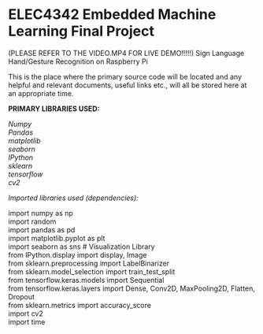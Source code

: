 # ELEC4342 Embedded Machine Learning Final Project 
(PLEASE REFER TO THE VIDEO.MP4 FOR LIVE DEMO!!!!!)
Sign Language Hand/Gesture Recognition on Raspberry Pi 

This is the place where the primary source code will be located and any helpful and relevant documents, useful links etc., will all be stored here at an appropriate time. 

**PRIMARY LIBRARIES USED:** 

*Numpy*<br />
*Pandas*<br />
*matplotlib*<br />
*seaborn*<br />
*IPython*<br />
*sklearn*<br />
*tensorflow*<br />
*cv2*<br />

*Imported libraries used (dependencies):*<br /> 

import numpy as np<br />
import random<br />
import pandas as pd<br />
import matplotlib.pyplot as plt<br />
import seaborn as sns # Visualization Library<br />
from IPython.display import display, Image<br />
from sklearn.preprocessing import LabelBinarizer<br />
from sklearn.model_selection import train_test_split<br />
from tensorflow.keras.models import Sequential<br />
from tensorflow.keras.layers import Dense, Conv2D, MaxPooling2D, Flatten, Dropout<br />
from sklearn.metrics import accuracy_score<br />
import cv2<br />
import time<br />







